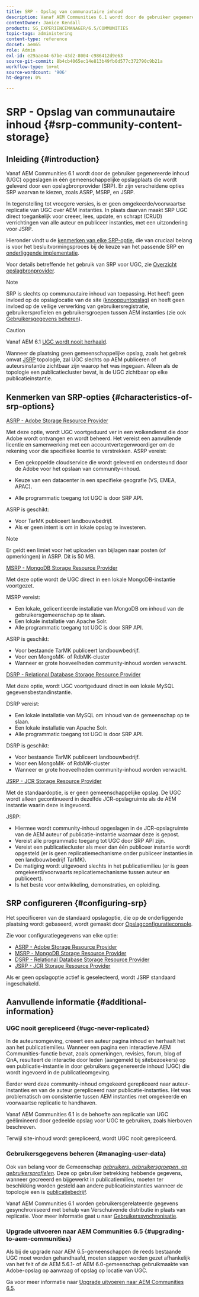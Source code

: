 ```yaml
---
title: SRP - Opslag van communautaire inhoud
description: Vanaf AEM Communities 6.1 wordt door de gebruiker gegenereerde inhoud (UGC) opgeslagen in één gemeenschappelijke opslagplaats die wordt geleverd door een opslagprovider (SRP)
contentOwner: Janice Kendall
products: SG_EXPERIENCEMANAGER/6.5/COMMUNITIES
topic-tags: administering
content-type: reference
docset: aem65
role: Admin
exl-id: e29aae44-67be-43d2-8004-c986412d9e63
source-git-commit: 8b4cb4065ec14e813b49fb0d577c372790c9b21a
workflow-type: tm+mt
source-wordcount: '906'
ht-degree: 0%

---
```


# SRP - Opslag van communautaire inhoud {#srp-community-content-storage}

## Inleiding {#introduction}

Vanaf AEM Communities 6.1 wordt door de gebruiker gegenereerde inhoud (UGC) opgeslagen in één gemeenschappelijke opslagplaats die wordt geleverd door een opslagbronprovider (SRP). Er zijn verscheidene opties SRP waarvan te kiezen, zoals ASRP, MSRP, en JSRP.

In tegenstelling tot vroegere versies, is er geen omgekeerde/voorwaartse replicatie van UGC over AEM instanties. In plaats daarvan maakt SRP UGC direct toegankelijk voor creeer, lees, update, en schrapt (CRUD) verrichtingen van alle auteur en publiceer instanties, met een uitzondering voor JSRP.

Hieronder vindt u de [kenmerken van elke SRP-optie](#characteristics-of-srp-options), die van cruciaal belang is voor het besluitvormingsproces bij de keuze van het passende SRP en [onderliggende implementatie](/help/communities/topologies.md).

Voor details betreffende het gebruik van SRP voor UGC, zie [Overzicht opslagbronprovider](/help/communities/srp.md).

>[!NOTE]
>
>SRP is slechts op communautaire inhoud van toepassing. Het heeft geen invloed op de opslaglocatie van de site ([knooppuntopslag](/help/sites-deploying/data-store-config.md)) en heeft geen invloed op de veilige verwerking van gebruikersregistratie, gebruikersprofielen en gebruikersgroepen tussen AEM instanties (zie ook [Gebruikersgegevens beheren](#managing-user-data)).

>[!CAUTION]
>
>Vanaf AEM 6.1 [UGC wordt nooit herhaald](#ugc-never-replicated).
>
>Wanneer de plaatsing geen gemeenschappelijke opslag, zoals het gebrek omvat [JSRP](/help/communities/topologies.md#jsrp) topologie, zal UGC slechts op AEM publiceren of auteursinstantie zichtbaar zijn waarop het was ingegaan. Alleen als de topologie een publicatiecluster bevat, is de UGC zichtbaar op elke publicatieinstantie.

## Kenmerken van SRP-opties {#characteristics-of-srp-options}

[ASRP - Adobe Storage Resource Provider](/help/communities/asrp.md)

Met deze optie, wordt UGC voortgeduurd ver in een wolkendienst die door Adobe wordt ontvangen en wordt beheerd. Het vereist een aanvullende licentie en samenwerking met een accountvertegenwoordiger om de rekening voor die specifieke licentie te verstrekken. ASRP vereist:

* Een gekoppelde cloudservice die wordt geleverd en ondersteund door de Adobe voor het opslaan van community-inhoud.
* Keuze van een datacenter in een specifieke geografie (VS, EMEA, APAC).

* Alle programmatic toegang tot UGC is door SRP API.

ASRP is geschikt:

* Voor TarMK publiceert landbouwbedrijf.
* Als er geen intent is om in lokale opslag te investeren.

>[!NOTE]
>
>Er geldt een limiet voor het uploaden van bijlagen naar posten (of opmerkingen) in ASRP. Dit is 50 MB.

[MSRP - MongoDB Storage Resource Provider](/help/communities/msrp.md)

Met deze optie wordt de UGC direct in een lokale MongoDB-instantie voortgezet.

MSRP vereist:

* Een lokale, gelicentieerde installatie van MongoDB om inhoud van de gebruikersgemeenschap op te slaan.
* Een lokale installatie van Apache Solr.
* Alle programmatic toegang tot UGC is door SRP API.

ASRP is geschikt:

* Voor bestaande TarMK publiceert landbouwbedrijf.
* Voor een MongoMK- of RdbMK-cluster
* Wanneer er grote hoeveelheden community-inhoud worden verwacht.

[DSRP - Relational Database Storage Resource Provider](/help/communities/dsrp.md)

Met deze optie, wordt UGC voortgeduurd direct in een lokale MySQL gegevensbestandinstantie.

DSRP vereist:

* Een lokale installatie van MySQL om inhoud van de gemeenschap op te slaan.
* Een lokale installatie van Apache Solr.
* Alle programmatic toegang tot UGC is door SRP API.

DSRP is geschikt:

* Voor bestaande TarMK publiceert landbouwbedrijf.
* Voor een MongoMK- of RdbMK-cluster
* Wanneer er grote hoeveelheden community-inhoud worden verwacht.

[JSRP - JCR Storage Resource Provider](/help/communities/jsrp.md)

Met de standaardoptie, is er geen gemeenschappelijke opslag. De UGC wordt alleen gecontinueerd in dezelfde JCR-opslagruimte als de AEM instantie waarin deze is ingevoerd.

JSRP:

* Hiermee wordt community-inhoud opgeslagen in de JCR-opslagruimte van de AEM auteur of publicatie-instantie waarnaar deze is gepost.
* Vereist alle programmatic toegang tot UGC door SRP API zijn.
* Vereist een publicatiecluster als meer dan één publiceer instantie wordt opgesteld (er is geen replicatiemechanisme onder publiceer instanties in een landbouwbedrijf TarMK).
* De matiging wordt uitgevoerd slechts in het publicatiemilieu (er is geen omgekeerd/voorwaarts replicatiemechanisme tussen auteur en publiceert).
* Is het beste voor ontwikkeling, demonstraties, en opleiding.

## SRP configureren {#configuring-srp}

Het specificeren van de standaard opslagoptie, die op de onderliggende plaatsing wordt gebaseerd, wordt gemaakt door [Opslagconfiguratieconsole](/help/communities/srp-config.md).

Zie voor configuratiegegevens van elke optie:

* [ASRP - Adobe Storage Resource Provider](/help/communities/asrp.md)
* [MSRP - MongoDB Storage Resource Provider](/help/communities/msrp.md)
* [DSRP - Relational Database Storage Resource Provider](/help/communities/dsrp.md)
* [JSRP - JCR Storage Resource Provider](/help/communities/jsrp.md)

Als er geen opslagoptie actief is geselecteerd, wordt JSRP standaard ingeschakeld.

## Aanvullende informatie {#additional-information}

### UGC nooit gerepliceerd {#ugc-never-replicated}

In de auteursomgeving, creeert een auteur pagina inhoud en herhaalt het aan het publicatiemilieu. Wanneer een pagina een interactieve AEM Communities-functie bevat, zoals opmerkingen, revisies, forum, blog of QnA, resulteert de interactie door leden (aangemeld bij sitebezoekers) op een publicatie-instantie in door gebruikers gegenereerde inhoud (UGC) die wordt ingevoerd in de publicatieomgeving.

Eerder werd deze community-inhoud omgekeerd gerepliceerd naar auteur-instanties en van de auteur gerepliceerd naar publicatie-instanties. Het was problematisch om consistentie tussen AEM instanties met omgekeerde en voorwaartse replicatie te handhaven.

Vanaf AEM Communities 6.1 is de behoefte aan replicatie van UGC geëlimineerd door gedeelde opslag voor UGC te gebruiken, zoals hierboven beschreven.

Terwijl site-inhoud wordt gerepliceerd, wordt UGC nooit gerepliceerd.

### Gebruikersgegevens beheren {#managing-user-data}

Ook van belang voor de Gemeenschap [*gebruikers*, *gebruikersgroepen*, en *gebruikersprofielen*](/help/communities/users.md). Deze op gebruiker betrekking hebbende gegevens, wanneer gecreeerd en bijgewerkt in publicatiemilieu, moeten ter beschikking worden gesteld aan andere publicatieinstanties wanneer de topologie een is [publicatiebedrijf](/help/sites-deploying/recommended-deploys.md#tarmk-farm).

Vanaf AEM Communities 6.1 worden gebruikersgerelateerde gegevens gesynchroniseerd met behulp van Verschuivende distributie in plaats van replicatie. Voor meer informatie gaat u naar [Gebruikerssynchronisatie](/help/communities/sync.md).

### Upgrade uitvoeren naar AEM Communities 6.5 {#upgrading-to-aem-communities}

Als bij de upgrade naar AEM 6.5-gemeenschappen de reeds bestaande UGC moet worden gehandhaafd, moeten stappen worden gezet afhankelijk van het feit of de AEM 5.6.1- of AEM 6.0-gemeenschap gebruikmaakte van Adobe-opslag op aanvraag of opslag op locatie van UGC.

Ga voor meer informatie naar [Upgrade uitvoeren naar AEM Communities 6.5](/help/communities/upgrade.md).

